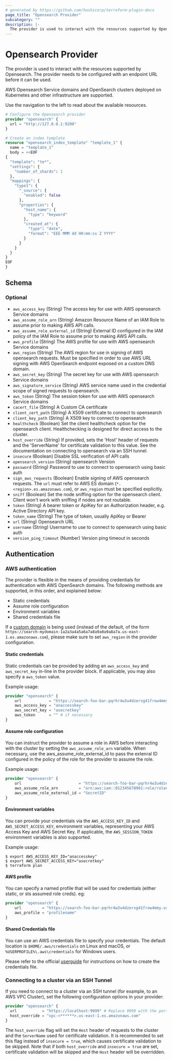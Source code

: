```yaml
---
# generated by https://github.com/hashicorp/terraform-plugin-docs
page_title: "Opensearch Provider"
subcategory: ""
description: |-
  The provider is used to interact with the resources supported by Opensearch.
---
```


# Opensearch Provider

The provider is used to interact with the resources supported by Opensearch.
The provider needs to be configured with an endpoint URL before it can be
used.

AWS Opensearch Service domains and OpenSearch clusters deployed on Kubernetes
and other infrastructure are supported.

Use the navigation to the left to read about the available resources.

```terraform
# Configure the Opensearch provider
provider "opensearch" {
  url = "http://127.0.0.1:9200"
}

# Create an index template
resource "opensearch_index_template" "template_1" {
  name = "template_1"
  body = <<EOF
{
  "template": "te*",
  "settings": {
    "number_of_shards": 1
  },
  "mappings": {
    "type1": {
      "_source": {
        "enabled": false
      },
      "properties": {
        "host_name": {
          "type": "keyword"
        },
        "created_at": {
          "type": "date",
          "format": "EEE MMM dd HH:mm:ss Z YYYY"
        }
      }
    }
  }
}
EOF
}
```

<!-- schema generated by tfplugindocs -->
## Schema

### Optional

- `aws_access_key` (String) The access key for use with AWS opensearch Service domains
- `aws_assume_role_arn` (String) Amazon Resource Name of an IAM Role to assume prior to making AWS API calls.
- `aws_assume_role_external_id` (String) External ID configured in the IAM policy of the IAM Role to assume prior to making AWS API calls.
- `aws_profile` (String) The AWS profile for use with AWS opensearch Service domains
- `aws_region` (String) The AWS region for use in signing of AWS opensearch requests. Must be specified in order to use AWS URL signing with AWS OpenSearch endpoint exposed on a custom DNS domain.
- `aws_secret_key` (String) The secret key for use with AWS opensearch Service domains
- `aws_signature_service` (String) AWS service name used in the credential scope of signed requests to opensearch.
- `aws_token` (String) The session token for use with AWS opensearch Service domains
- `cacert_file` (String) A Custom CA certificate
- `client_cert_path` (String) A X509 certificate to connect to opensearch
- `client_key_path` (String) A X509 key to connect to opensearch
- `healthcheck` (Boolean) Set the client healthcheck option for the opensearch client. Healthchecking is designed for direct access to the cluster.
- `host_override` (String) If provided, sets the 'Host' header of requests and the 'ServerName' for certificate validation to this value. See the documentation on connecting to opensearch via an SSH tunnel.
- `insecure` (Boolean) Disable SSL verification of API calls
- `opensearch_version` (String) opensearch Version
- `password` (String) Password to use to connect to opensearch using basic auth
- `sign_aws_requests` (Boolean) Enable signing of AWS opensearch requests. The `url` must refer to AWS ES domain (`*.<region>.es.amazonaws.com`), or `aws_region` must be specified explicitly.
- `sniff` (Boolean) Set the node sniffing option for the opensearch client. Client won't work with sniffing if nodes are not routable.
- `token` (String) A bearer token or ApiKey for an Authorization header, e.g. Active Directory API key.
- `token_name` (String) The type of token, usually ApiKey or Bearer
- `url` (String) Opensearch URL
- `username` (String) Username to use to connect to opensearch using basic auth
- `version_ping_timeout` (Number) Version ping timeout in seconds

## Authentication

### AWS authentication

The provider is flexible in the means of providing credentials for authentication with AWS OpenSearch domains. The following methods are supported, in this order, and explained below:

- Static credentials
- Assume role configuration
- Environment variables
- Shared credentials file

If a [custom domain](https://docs.aws.amazon.com/opensearch-service/latest/developerguide/customendpoint.html) is being used (instead of the default, of the form `https://search-mydomain-1a2a3a4a5a6a7a8a9a0a9a8a7a.us-east-1.es.amazonaws.com`), please make sure to set `aws_region` in the provider configuration.

#### Static credentials

Static credentials can be provided by adding an `aws_access_key` and `aws_secret_key` in-line in the provider block. If applicable, you may also specify a `aws_token` value.

Example usage:

```tf
provider "opensearch" {
    url            = "https://search-foo-bar-pqrhr4w3u4dzervg41frow4mmy.us-east-1.es.amazonaws.com"
    aws_access_key = "anaccesskey"
    aws_secret_key = "asecretkey"
    aws_token      = "" # if necessary
}
```

#### Assume role configuration

You can instruct the provider to assume a role in AWS before interacting with the cluster by setting the `aws_assume_role_arn` variable.
When necessary, use the aws_assume_role_external_id to pass the extenral ID configured in the policy of the role for the provider to assume the role. 

Example usage:

```tf
provider "opensearch" {
    url                         = "https://search-foo-bar-pqrhr4w3u4dzervg41frow4mmy.us-east-1.es.amazonaws.com"
    aws_assume_role_arn         = "arn:aws:iam::012345678901:role/rolename"
    aws_assume_role_external_id = "SecretID"
}
```

#### Environment variables

You can provide your credentials via the `AWS_ACCESS_KEY_ID` and `AWS_SECRET_ACCESS_KEY`, environment variables, representing your AWS Access Key and AWS Secret Key. If applicable, the `AWS_SESSION_TOKEN` environment variables is also supported.

Example usage:

```shell
$ export AWS_ACCESS_KEY_ID="anaccesskey"
$ export AWS_SECRET_ACCESS_KEY="asecretkey"
$ terraform plan
```

#### AWS profile

You can specify a named profile that will be used for credentials (either static, or sts assumed role creds).  eg:

```tf
provider "opensearch" {
    url         = "https://search-foo-bar-pqrhr4w3u4dzervg41frow4mmy.us-east-1.es.amazonaws.com"
    aws_profile = "profilename"
}
```

#### Shared Credentials file

You can use an AWS credentials file to specify your credentials. The default location is `$HOME/.aws/credentials` on Linux and macOS, or `%USERPROFILE%\.aws\credentials` for Windows users.

Please refer to the official [userguide](https://docs.aws.amazon.com/cli/latest/userguide/cli-config-files.html) for instructions on how to create the credentials file.

### Connecting to a cluster via an SSH Tunnel

If you need to connect to a cluster via an SSH tunnel (for example, to an AWS VPC Cluster), set the following configuration options in your provider:

```tf
provider "opensearch" {
  url           = "https://localhost:9999" # Replace 9999 with the port your SSH tunnel is running on
  host_override = "vpc-<******>.us-east-1.es.amazonaws.com"
}
```

The `host_override` flag will set the `Host` header of requests to the cluster and the `ServerName` used for certificate validation. It is recommended to set this flag instead of `insecure = true`, which causes certificate validation to be skipped. Note that if both `host_override` and `insecure = true` are set, certificate validation will be skipped and the `Host` header will be overridden.
